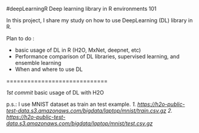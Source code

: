 #deepLearningR
Deep learning library in R environments 101

In this project, I share my study on how to use DeepLearning (DL) library in R.

Plan to do :
- basic usage of DL in R (H2O, MxNet, deepnet, etc)
- Performance comparison of DL libraries, supervised learning, and ensemble learning
- When and where to use DL

=============================

*1st commit*
basic usage of DL with H2O

p.s.: I use MNIST dataset as train an test example.
_1. https://h2o-public-test-data.s3.amazonaws.com/bigdata/laptop/mnist/train.csv.gz_
_2. https://h2o-public-test-data.s3.amazonaws.com/bigdata/laptop/mnist/test.csv.gz_